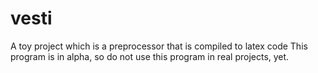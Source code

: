 # vesti

A toy project which is a preprocessor that is compiled to latex code
This program is in alpha, so do not use this program in real projects, yet.
